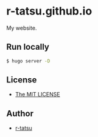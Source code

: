 # r-tatsu.github.io

My website.

## Run locally

```bash
$ hugo server -D
```

## License

- [The MIT LICENSE](LICENSE)

## Author

- [r-tatsu](https://r-tatsu.github.io)
